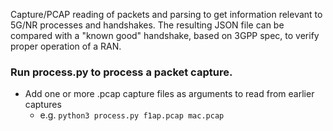 Capture/PCAP reading of packets and parsing to get information relevant to 5G/NR processes and handshakes.
The resulting JSON file can be compared with a "known good" handshake, based on 3GPP spec, to verify proper operation of a RAN.

### Run process.py to process a packet capture.
 - Add one or more .pcap capture files as arguments to read from earlier captures
     - e.g. `python3 process.py f1ap.pcap mac.pcap`
